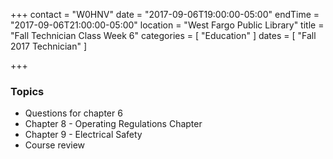 +++
contact = "W0HNV"
date = "2017-09-06T19:00:00-05:00"
endTime = "2017-09-06T21:00:00-05:00"
location = "West Fargo Public Library"
title = "Fall Technician Class Week 6"
categories = [ "Education" ]
dates = [ "Fall 2017 Technician" ]

+++
### Topics

* Questions for chapter 6
* Chapter 8 - Operating Regulations Chapter
* Chapter 9 - Electrical Safety
* Course review
